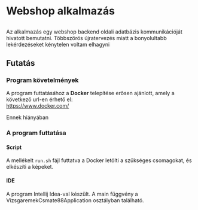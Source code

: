 # Webshop alkalmazás

## 

Az alkalmazás egy webshop backend oldali adatbázis kommunikációját hivatott bemutatni. Többszörös újratervezés miatt a bonyolultabb lekérdezéseket kénytelen voltam elhagyni

## Futatás
### Program követelmények

A program futtatásához a **Docker** telepítése erősen ajánlott, amely a következő url-en érhető el:<br>
https://www.docker.com/

Ennek hiányában 

### A program futtatása
#### Script
A mellékelt `run.sh` fájl futtatva a Docker letölti a szükséges csomagokat, és elkészíti a képeket.

#### IDE
A program Intellij Idea-val készült. A main függvény a VizsgaremekCsmate88Application osztályban található. 
